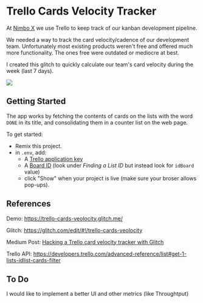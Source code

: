 # Trello Cards Velocity Tracker

At [Nimbo X](http://www.nimbo-x.com/) we use Trello to keep track of our kanban development pipeline.

We needed a way to track the card velocity/cadence of our development team. Unfortunately most existing products weren't free and offered much more functionality. The ones free were outdated or mediocre at best.

I created this glitch to quickly calculate our team's card velocity during the week (last 7 days).

![](https://cdn.glitch.com/698f4d93-8ea2-4036-b703-79e6bc581591%2FScreen%20Shot%202017-04-10%20at%2021.13.29.png?1491877411759)

## Getting Started
The app works by fetching the contents of cards on the lists with the word `DONE` in its title, and consolidating them in a counter list on the web page. 

To get started:
- Remix this project.
- in `.env`, add:
    - A [Trello application key](https://trello.com/app-key) 
    - A [Board ID](https://developers.trello.com/get-started/start-building) (look under _Finding a List ID_ but instead look for `idBoard` value)
    - click "Show" when your project is live (make sure your broser allows pop-ups).
    
## References

Demo: https://trello-cards-veolocity.glitch.me/

Glitch: https://glitch.com/edit/#!/trello-cards-veolocity

Medium Post: [Hacking a Trello card velocity tracker with Glitch](https://medium.com/the-backlog-by-nimbo-x/hacking-a-trello-card-velocity-tracker-with-glitch-1a4d34878dd0)

Trello API: https://developers.trello.com/advanced-reference/list#get-1-lists-idlist-cards-filter

## To Do

I would like to implement a better UI and other metrics (like Throughtput)
